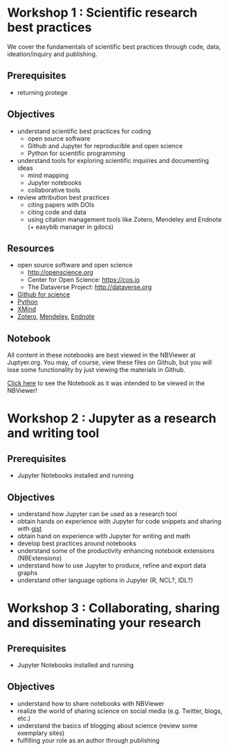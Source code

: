 
# Workshop 1 : Scientific research best practices

We cover the fundamentals of scientific best practices through code, data, ideation/inquiry and publishing.  

## Prerequisites
* returning protege

## Objectives
* understand scientific best practices for coding
    * open source software
    * Github and Jupyter for reproducible and open science
    * Python for scientific programming
* understand tools for exploring scientific inquiries and documenting ideas
    * mind mapping
    * Jupyter notebooks
    * collaborative tools
* review attribution  best practices
    * citing papers with DOIs
    * citing code and data
    * using citation management tools like Zotero, Mendeley and Endnote (+ easybib manager in gdocs)
    
## Resources
* open source software and open science
    * http://openscience.org
    * Center for Open Science: https://cos.io
    * The Dataverse Project: http://dataverse.org
* [Github for science](https://github.com/showcases/science)
* [Python](https://www.python.org/)
* [XMind](http://www.xmind.net/)
* [Zotero](https://www.zotero.org/), [Mendeley](https://www.mendeley.com/), [Endnote](http://endnote.com/)

## Notebook
All content in these notebooks are best viewed in the NBViewer at Juptyer.org.  You may, of course, view these files on Github, but you will lose some functionality by just viewing the materials in Github.

[Click here](http://nbviewer.jupyter.org/github/NCAR/SOARS2017_DataWorkshops/tree/master/B/ws1/ws01_research_best_practices.ipynb) to see the Notebook as it was intended to be viewed in the NBViewer!  


# Workshop 2 : Jupyter as a research and writing tool

## Prerequisites
* Jupyter Notebooks installed and running

## Objectives

* understand how Jupyter can be used as a research tool
* obtain hands on experience with Jupyter for code snippets and sharing with [gist](gist.github.com)
* obtain hand on experience with Jupyter for writing and math
* develop best practices around notebooks
* understand some of the productivity enhancing notebook extensions (NBExtensions)
* understand how to use Jupyter to produce, refine and export data graphs
* understand other language options in Jupyter (R, NCL?, IDL?)

<!--
## Resources

* TBD
-->

# Workshop 3 : Collaborating, sharing and disseminating your research

## Prerequisites
* Jupyter Notebooks installed and running

## Objectives
* understand how to share notebooks with NBViewer
* realize the world of sharing science on social media (e.g. Twitter, blogs, etc.)
* understand the basics of blogging about science (review some exemplary sites)
* fulfilling your role as an author through publishing 

<!--
## Resources
* TBD
-->
